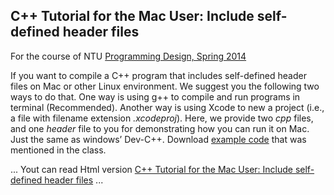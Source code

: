 ## C++ Tutorial for the Mac User: Include self-defined header files

For the course of NTU [Programming Design, Spring 2014](http://www.im.ntu.edu.tw/~lckung/courses/PDSp14/)

If you want to compile a C++ program that includes self-defined header files on Mac or other Linux environment. We suggest you the following two ways to do that. One way is using g++ to compile and run programs in terminal (Recommended). Another way is using Xcode to new a project (i.e., a file with filename extension *.xcodeproj*).
Here, we provide two *cpp* files, and one *header* file to you for demonstrating how you can run it on Mac. Just the same as windows’ Dev-C++. Download [example code](https://github.com/evenchange4/102-2_PD_Cpp-Tutorial-for-the-Mac/archive/master.zip) that was mentioned in the class.

...
Yout can read Html version [C++ Tutorial for the Mac User: Include self-defined header files](http://michaelhsu.tw/2014/03/17/2014-03-17-cpp-tutorial-for-the-mac/) ...